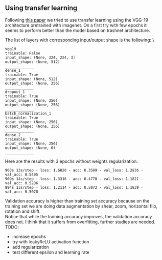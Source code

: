 ## Using transfer learning
Following [this paper](http://cs230.stanford.edu/projects_spring_2018/reports/8290808.pdf) we tried to use transfer 
learning using the VGG-19 architecture pretrained with imagenet. On a first try with few epochs it seems to perform 
better than the model based on trashnet architecture.

The list of layers with corresponding input/output shape is the following: \
```
vgg19
trainable: False
input_shape: (None, 224, 224, 3)
output_shape: (None, 512)
_____________
dense_1
trainable: True
input_shape: (None, 512)
output_shape: (None, 256)
_____________
dropout_1
trainable: True
input_shape: (None, 256)
output_shape: (None, 256)
_____________
batch_normalization_1
trainable: True
input_shape: (None, 256)
output_shape: (None, 256)
_____________
dense_2
trainable: True
input_shape: (None, 256)
output_shape: (None, 6)
_____________
```

Here are the results with 3 epochs without weights regularization:
```
903s 13s/step - loss: 1.6820 - acc: 0.3509 - val_loss: 1.2836 - val_acc: 0.5495
909s 14s/step - loss: 1.3316 - acc: 0.4778 - val_loss: 1.1821 - val_acc: 0.5286
894s 13s/step - loss: 1.2114 - acc: 0.5072 - val_loss: 1.1839 - val_acc: 0.5078
```
Validation accuracy is higher than training set accuracy because on the training set we are doing data augmentation by
shear, zoom, horizontal flip, rotation and shift. \
Notice that while the training accuracy improves, the validation accuracy does not. I think that it suffers from 
overfitting, further studies are needed. \
TODO: 
- increase epochs
- try with leakyReLU activation function
- add regularization
- test different epsilon and learning rate 